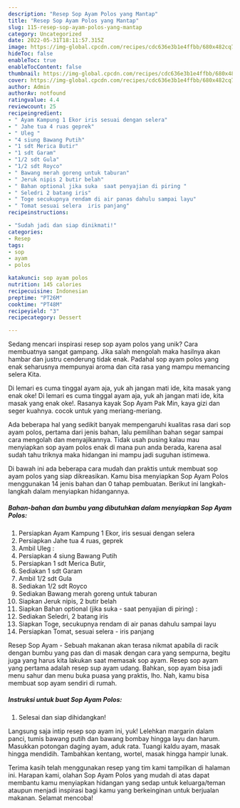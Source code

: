 ```yaml
---
description: "Resep Sop Ayam Polos yang Mantap"
title: "Resep Sop Ayam Polos yang Mantap"
slug: 115-resep-sop-ayam-polos-yang-mantap
category: Uncategorized
date: 2022-05-31T18:11:57.315Z
image: https://img-global.cpcdn.com/recipes/cdc636e3b1e4ffbb/680x482cq70/sop-ayam-polos-foto-resep-utama.jpg
hideToc: false
enableToc: true
enableTocContent: false
thumbnail: https://img-global.cpcdn.com/recipes/cdc636e3b1e4ffbb/680x482cq70/sop-ayam-polos-foto-resep-utama.jpg
cover: https://img-global.cpcdn.com/recipes/cdc636e3b1e4ffbb/680x482cq70/sop-ayam-polos-foto-resep-utama.jpg
author: Admin
authorAv: notfound
ratingvalue: 4.4
reviewcount: 25
recipeingredient:
- " Ayam Kampung 1 Ekor iris sesuai dengan selera"
- " Jahe tua 4 ruas geprek"
- " Uleg "
- "4 siung Bawang Putih"
- "1 sdt Merica Butir"
- "1 sdt Garam"
- "1/2 sdt Gula"
- "1/2 sdt Royco"
- " Bawang merah goreng untuk taburan"
- " Jeruk nipis 2 butir belah"
- " Bahan optional jika suka  saat penyajian di piring "
- " Seledri 2 batang iris"
- " Toge secukupnya rendam di air panas dahulu sampai layu"
- " Tomat sesuai selera  iris panjang"
recipeinstructions:

- "Sudah jadi dan siap dinikmati!"
categories:
- Resep
tags:
- sop
- ayam
- polos

katakunci: sop ayam polos 
nutrition: 145 calories
recipecuisine: Indonesian
preptime: "PT26M"
cooktime: "PT48M"
recipeyield: "3"
recipecategory: Dessert

---
```





Sedang mencari inspirasi resep sop ayam polos yang unik? Cara membuatnya sangat gampang. Jika salah mengolah maka hasilnya akan hambar dan justru cenderung tidak enak. Padahal sop ayam polos yang enak seharusnya mempunyai aroma dan cita rasa yang mampu memancing selera Kita.





Di lemari es cuma tinggal ayam aja, yuk ah jangan mati ide, kita masak yang enak oke! Di lemari es cuma tinggal ayam aja, yuk ah jangan mati ide, kita masak yang enak oke!. Rasanya kayak Sop Ayam Pak Min, kaya gizi dan seger kuahnya. cocok untuk yang meriang-meriang.

Ada beberapa hal yang sedikit banyak mempengaruhi kualitas rasa dari sop ayam polos, pertama dari jenis bahan, lalu pemilihan bahan segar sampai cara mengolah dan menyajikannya. Tidak usah pusing kalau mau menyiapkan sop ayam polos enak di mana pun anda berada, karena asal sudah tahu triknya maka hidangan ini mampu jadi suguhan istimewa.






Di bawah ini ada beberapa cara mudah dan praktis untuk membuat sop ayam polos yang siap dikreasikan. Kamu bisa menyiapkan Sop Ayam Polos menggunakan 14 jenis bahan dan 0 tahap pembuatan. Berikut ini langkah-langkah dalam menyiapkan hidangannya.

<!--inarticleads1-->

##### Bahan-bahan dan bumbu yang dibutuhkan dalam menyiapkan Sop Ayam Polos:

1. Persiapkan  Ayam Kampung 1 Ekor, iris sesuai dengan selera
1. Persiapkan  Jahe tua 4 ruas, geprek
1. Ambil  Uleg :
1. Persiapkan 4 siung Bawang Putih
1. Persiapkan 1 sdt Merica Butir,
1. Sediakan 1 sdt Garam
1. Ambil 1/2 sdt Gula
1. Sediakan 1/2 sdt Royco
1. Sediakan  Bawang merah goreng untuk taburan
1. Siapkan  Jeruk nipis, 2 butir belah
1. Siapkan  Bahan optional (jika suka - saat penyajian di piring) :
1. Sediakan  Seledri, 2 batang iris
1. Siapkan  Toge, secukupnya rendam di air panas dahulu sampai layu
1. Persiapkan  Tomat, sesuai selera - iris panjang


Resep Sop Ayam - Sebuah makanan akan terasa nikmat apabila di racik dengan bumbu yang pas dan di masak dengan cara yang sempurna, begitu juga yang harus kita lakukan saat memasak sop ayam. Resep sop ayam yang pertama adalah resep sup ayam udang. Bahkan, sop ayam bisa jadi menu sahur dan menu buka puasa yang praktis, lho. Nah, kamu bisa membuat sop ayam sendiri di rumah. 

<!--inarticleads2-->

##### Instruksi untuk buat Sop Ayam Polos:


1. Selesai dan siap dihidangkan!

Langsung saja intip resep sop ayam ini, yuk! Lelehkan margarin dalam panci, tumis bawang putih dan bawang bombay hingga layu dan harum. Masukkan potongan daging ayam, aduk rata. Tuangi kaldu ayam, masak hingga mendidih. Tambahkan kentang, wortel, masak hingga hampir lunak. 

Terima kasih telah menggunakan resep yang tim kami tampilkan di halaman ini. Harapan kami, olahan Sop Ayam Polos yang mudah di atas dapat membantu kamu menyiapkan hidangan yang sedap untuk keluarga/teman ataupun menjadi inspirasi bagi kamu yang berkeinginan untuk berjualan makanan. Selamat mencoba!
